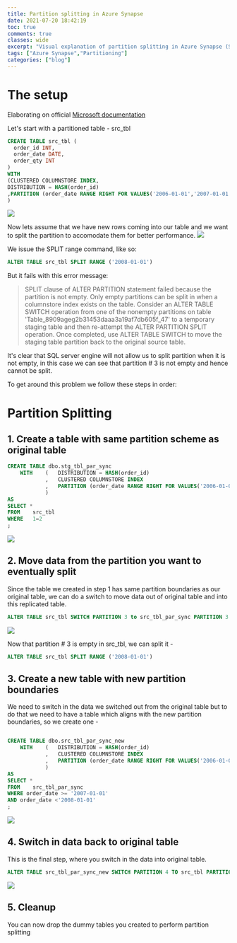 ```yaml
---
title: Partition splitting in Azure Synapse
date: 2021-07-20 18:42:19
toc: true
comments: true
classes: wide
excerpt: "Visual explanation of partition splitting in Azure Synapse (SQL data warehouse)"
tags: ["Azure Synapse","Partitioning"]
categories: ["blog"]
---
```


# The setup 
Elaborating on official [Microsoft documentation](https://docs.microsoft.com/en-us/azure/synapse-analytics/sql-data-warehouse/sql-data-warehouse-tables-partition#how-to-split-a-partition-that-contains-data)


Let's start with a partitioned table - src_tbl
```sql
CREATE TABLE src_tbl (
  order_id INT,
  order_date DATE,
  order_qty INT
)
WITH 
(CLUSTERED COLUMNSTORE INDEX,
DISTRIBUTION = HASH(order_id)
,PARTITION (order_date RANGE RIGHT FOR VALUES('2006-01-01','2007-01-01'))
)
```
![](https://i.imgur.com/slkvnFi.png)

Now lets assume that we have new rows coming into our table and we want to split the partition to accomodate them for better performance.
![](https://i.imgur.com/RwnvqDi.png)

We issue the SPLIT range command, like so:

```sql
ALTER TABLE src_tbl SPLIT RANGE ('2008-01-01')
```
But it fails with this error message:

>SPLIT clause of ALTER PARTITION statement failed because the partition is not empty.  Only empty partitions can be split in when a columnstore index exists on the table. Consider an ALTER TABLE SWITCH operation from one of the nonempty partitions on table 'Table_8909ageg2b31453daaa3a19af7db605f_47' to a temporary staging table and then re-attempt the ALTER PARTITION SPLIT operation. Once completed, use ALTER TABLE SWITCH to move the staging table partition back to the original source table.

It's clear that SQL server engine will not allow us to split partition when it is not empty, in this case we can see that partition # 3 is not empty and hence cannot be split.

To get around this problem we follow these steps in order:

# Partition Splitting

## 1. Create a table with same partition scheme as original table
```sql
CREATE TABLE dbo.stg_tbl_par_sync
    WITH    (   DISTRIBUTION = HASH(order_id)
            ,   CLUSTERED COLUMNSTORE INDEX
            ,   PARTITION (order_date RANGE RIGHT FOR VALUES('2006-01-01','2007-01-01'))
            )
AS
SELECT *
FROM    src_tbl
WHERE   1=2
;
```
![](https://i.imgur.com/nsb1Oj7.png)

## 2. Move data from the partition you want to eventually split
Since the table we created in step 1 has same partition boundaries as our original table, we can do a switch to move data out of original table and into this replicated table.
```sql
ALTER TABLE src_tbl SWITCH PARTITION 3 to src_tbl_par_sync PARTITION 3
```
![](https://i.imgur.com/4so5oqE.png)

Now that partition # 3 is empty in src_tbl, we can split it - 
```sql
ALTER TABLE src_tbl SPLIT RANGE ('2008-01-01')
```

## 3. Create a new table with new partition boundaries
We need to switch in the data we switched out from the original table but to do that we need to have a table which aligns with the new partition boundaries, so we create one - 
```sql

CREATE TABLE dbo.src_tbl_par_sync_new
    WITH    (   DISTRIBUTION = HASH(order_id)
            ,   CLUSTERED COLUMNSTORE INDEX
            ,   PARTITION (order_date RANGE RIGHT FOR VALUES('2006-01-01','2007-01-01','2008-01-01'))
            )
AS
SELECT *
FROM    src_tbl_par_sync
WHERE order_date >= '2007-01-01'
AND order_date <'2008-01-01'
;
```
![](https://i.imgur.com/dbSy7mK.png)



## 4. Switch in data back to original table
This is the final step, where you switch in the data into original table.
```sql
ALTER TABLE src_tbl_par_sync_new SWITCH PARTITION 4 TO src_tbl PARTITION 4
```

![](https://i.imgur.com/IBi5Uxd.png)

## 5. Cleanup
You can now drop the dummy tables you created to perform partition splitting
